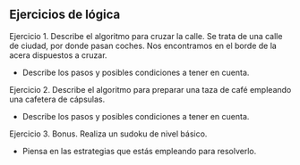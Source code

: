 Ejercicios de lógica
--------------------

Ejercicio 1. Describe el algoritmo para cruzar la calle. Se trata de una calle de ciudad, por donde pasan coches. Nos encontramos en el borde de la acera dispuestos a cruzar.

- Describe los pasos y posibles condiciones a tener en cuenta.

Ejercicio 2. Describe el algoritmo para preparar una taza de café empleando una cafetera de cápsulas.

- Describe los pasos y posibles condiciones a tener en cuenta.

Ejercicio 3. Bonus. Realiza un sudoku de nivel básico.

- Piensa en las estrategias que estás empleando para resolverlo.

